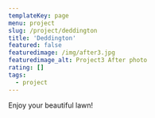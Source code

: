 ```yaml
---
templateKey: page
menu: project
slug: /project/deddington
title: 'Deddington'
featured: false
featuredimage: /img/after3.jpg
featuredimage_alt: Project3 After photo
rating: []
tags:
  - project
---
```


Enjoy your beautiful lawn!

